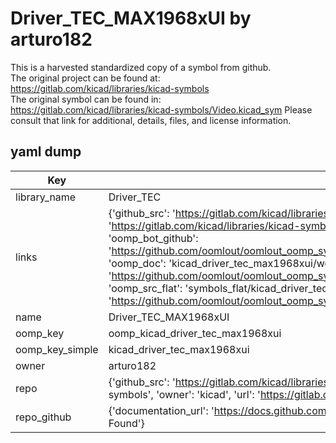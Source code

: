 # Driver_TEC_MAX1968xUI by arturo182  
This is a harvested standardized copy of a symbol from github.  
The original project can be found at:  
https://gitlab.com/kicad/libraries/kicad-symbols  
The original symbol can be found in:
https://gitlab.com/kicad/libraries/kicad-symbols/Video.kicad_sym
Please consult that link for additional, details, files, and license information.  
## yaml dump  
| Key | Value |  
| --- | --- |  
| library_name | Driver_TEC |  
| links | {'github_src': 'https://gitlab.com/kicad/libraries/kicad-symbols/Video.kicad_sym', 'github_src_repo': 'https://gitlab.com/kicad/libraries/kicad-symbols', 'oomp_bot': 'kicad_driver_tec_max1968xui/working', 'oomp_bot_github': 'https://github.com/oomlout/oomlout_oomp_symbol_bot/tree/main/kicad_driver_tec_max1968xui/working', 'oomp_doc': 'kicad_driver_tec_max1968xui/working', 'oomp_doc_github': 'https://github.com/oomlout/oomlout_oomp_symbol_doc/tree/main/kicad_driver_tec_max1968xui/working', 'oomp_src_flat': 'symbols_flat/kicad_driver_tec_max1968xui/working', 'oomp_src_flat_github': 'https://github.com/oomlout/oomlout_oomp_symbol_src/tree/main/kicad_driver_tec_max1968xui/working'} |  
| name | Driver_TEC_MAX1968xUI |  
| oomp_key | oomp_kicad_driver_tec_max1968xui |  
| oomp_key_simple | kicad_driver_tec_max1968xui |  
| owner | arturo182 |  
| repo | {'github_src': 'https://gitlab.com/kicad/libraries/kicad-symbols/Video.kicad_sym', 'name': 'libraries/kicad-symbols', 'owner': 'kicad', 'url': 'https://gitlab.com/kicad/libraries/kicad-symbols'} |  
| repo_github | {'documentation_url': 'https://docs.github.com/rest/repos/repos#get-a-repository', 'message': 'Not Found'} |  

